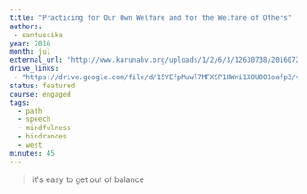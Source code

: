 ```yaml
---
title: "Practicing for Our Own Welfare and for the Welfare of Others"
authors:
 - santussika
year: 2016
month: jul
external_url: "http://www.karunabv.org/uploads/1/2/6/3/12630738/20160724-ayya_santussika-imc-practicing_for_our_own_welfare_and_the_welfare_of_others.mp3"
drive_links:
 - "https://drive.google.com/file/d/15YEfpMuwl7MFXSP1HWni1XOU0O1oafp3/view?usp=drivesdk"
status: featured
course: engaged
tags:
  - path
  - speech
  - mindfulness
  - hindrances
  - west
minutes: 45
---
```


> it's easy to get out of balance

